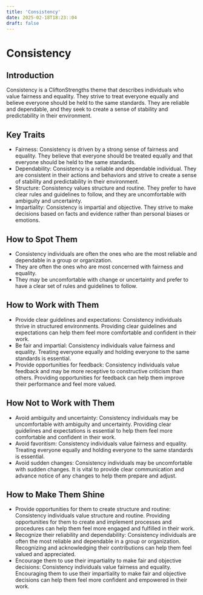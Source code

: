 ```yaml
---
title: 'Consistency'
date: 2025-02-18T18:23::04
draft: false
---
```


# Consistency

## Introduction

Consistency is a CliftonStrengths theme that describes individuals who value fairness and equality. They strive to treat everyone equally and believe everyone should be held to the same standards. They are reliable and dependable, and they seek to create a sense of stability and predictability in their environment.

## Key Traits

- Fairness: Consistency is driven by a strong sense of fairness and equality. They believe that everyone should be treated equally and that everyone should be held to the same standards.
- Dependability: Consistency is a reliable and dependable individual. They are consistent in their actions and behaviors and strive to create a sense of stability and predictability in their environment.
- Structure: Consistency values structure and routine. They prefer to have clear rules and guidelines to follow, and they are uncomfortable with ambiguity and uncertainty.
- Impartiality: Consistency is impartial and objective. They strive to make decisions based on facts and evidence rather than personal biases or emotions.

## How to Spot Them

- Consistency individuals are often the ones who are the most reliable and dependable in a group or organization.
- They are often the ones who are most concerned with fairness and equality.
- They may be uncomfortable with change or uncertainty and prefer to have a clear set of rules and guidelines to follow.

## How to Work with Them

- Provide clear guidelines and expectations: Consistency individuals thrive in structured environments. Providing clear guidelines and expectations can help them feel more comfortable and confident in their work.
- Be fair and impartial: Consistency individuals value fairness and equality. Treating everyone equally and holding everyone to the same standards is essential.
- Provide opportunities for feedback: Consistency individuals value feedback and may be more receptive to constructive criticism than others. Providing opportunities for feedback can help them improve their performance and feel more valued.

## How Not to Work with Them

- Avoid ambiguity and uncertainty: Consistency individuals may be uncomfortable with ambiguity and uncertainty. Providing clear guidelines and expectations is essential to help them feel more comfortable and confident in their work.
- Avoid favoritism: Consistency individuals value fairness and equality. Treating everyone equally and holding everyone to the same standards is essential.
- Avoid sudden changes: Consistency individuals may be uncomfortable with sudden changes. It is vital to provide clear communication and advance notice of any changes to help them prepare and adjust.

## How to Make Them Shine

- Provide opportunities for them to create structure and routine: Consistency individuals value structure and routine. Providing opportunities for them to create and implement processes and procedures can help them feel more engaged and fulfilled in their work.
- Recognize their reliability and dependability: Consistency individuals are often the most reliable and dependable in a group or organization. Recognizing and acknowledging their contributions can help them feel valued and appreciated.
- Encourage them to use their impartiality to make fair and objective decisions: Consistency individuals value fairness and equality. Encouraging them to use their impartiality to make fair and objective decisions can help them feel more confident and empowered in their work.

